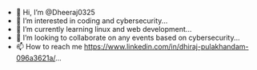 - 👋 Hi, I’m @Dheeraj0325
- 👀 I’m interested in coding and cybersecurity...
- 🌱 I’m currently learning linux and web development...
- 💞️ I’m looking to collaborate on any events based on cybersecurity...
- 📫 How to reach me https://www.linkedin.com/in/dhiraj-pulakhandam-096a3621a/...

<!---
Dheeraj0325/Dheeraj0325 is a ✨ special ✨ repository because its `README.md` (this file) appears on your GitHub profile.
You can click the Preview link to take a look at your changes.
--->
